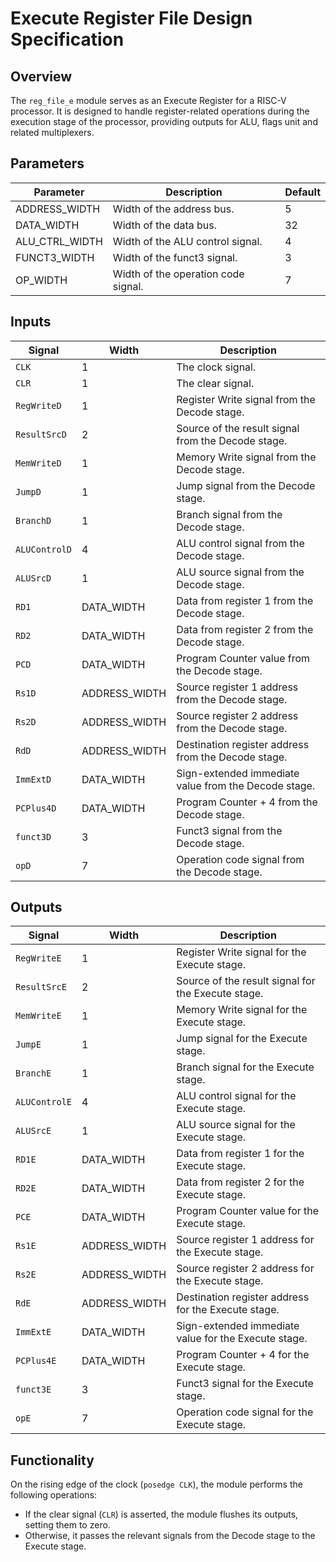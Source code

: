 # Execute Register File Design Specification

## Overview
The `reg_file_e` module serves as an Execute Register for a RISC-V processor. It is designed to handle register-related operations during the execution stage of the processor, providing outputs for ALU, flags unit and related multiplexers.

## Parameters
| Parameter         | Description                           | Default |
|-------------------|---------------------------------------|---------|
| ADDRESS_WIDTH     | Width of the address bus.              | 5       |
| DATA_WIDTH        | Width of the data bus.                 | 32      |
| ALU_CTRL_WIDTH    | Width of the ALU control signal.       | 4       |
| FUNCT3_WIDTH      | Width of the funct3 signal.            | 3       |
| OP_WIDTH          | Width of the operation code signal.    | 7       |

## Inputs
| Signal          | Width        | Description                                              |
|-----------------|--------------|----------------------------------------------------------|
| `CLK`           | 1            | The clock signal.                                        |
| `CLR`           | 1            | The clear signal.                                        |
| `RegWriteD`     | 1            | Register Write signal from the Decode stage.             |
| `ResultSrcD`    | 2            | Source of the result signal from the Decode stage.      |
| `MemWriteD`     | 1            | Memory Write signal from the Decode stage.               |
| `JumpD`         | 1            | Jump signal from the Decode stage.                       |
| `BranchD`       | 1            | Branch signal from the Decode stage.                     |
| `ALUControlD`   | 4            | ALU control signal from the Decode stage.                |
| `ALUSrcD`       | 1            | ALU source signal from the Decode stage.                 |
| `RD1`           | DATA_WIDTH   | Data from register 1 from the Decode stage.              |
| `RD2`           | DATA_WIDTH   | Data from register 2 from the Decode stage.              |
| `PCD`           | DATA_WIDTH   | Program Counter value from the Decode stage.             |
| `Rs1D`          | ADDRESS_WIDTH| Source register 1 address from the Decode stage.         |
| `Rs2D`          | ADDRESS_WIDTH| Source register 2 address from the Decode stage.         |
| `RdD`           | ADDRESS_WIDTH| Destination register address from the Decode stage.      |
| `ImmExtD`       | DATA_WIDTH   | Sign-extended immediate value from the Decode stage.     |
| `PCPlus4D`      | DATA_WIDTH   | Program Counter + 4 from the Decode stage.               |
| `funct3D`       | 3            | Funct3 signal from the Decode stage.                     |
| `opD`           | 7            | Operation code signal from the Decode stage.             |

## Outputs
| Signal          | Width        | Description                                              |
|-----------------|--------------|----------------------------------------------------------|
| `RegWriteE`     | 1            | Register Write signal for the Execute stage.             |
| `ResultSrcE`    | 2            | Source of the result signal for the Execute stage.       |
| `MemWriteE`     | 1            | Memory Write signal for the Execute stage.               |
| `JumpE`         | 1            | Jump signal for the Execute stage.                       |
| `BranchE`       | 1            | Branch signal for the Execute stage.                     |
| `ALUControlE`   | 4            | ALU control signal for the Execute stage.                |
| `ALUSrcE`       | 1            | ALU source signal for the Execute stage.                 |
| `RD1E`          | DATA_WIDTH   | Data from register 1 for the Execute stage.              |
| `RD2E`          | DATA_WIDTH   | Data from register 2 for the Execute stage.              |
| `PCE`           | DATA_WIDTH   | Program Counter value for the Execute stage.             |
| `Rs1E`          | ADDRESS_WIDTH| Source register 1 address for the Execute stage.         |
| `Rs2E`          | ADDRESS_WIDTH| Source register 2 address for the Execute stage.         |
| `RdE`           | ADDRESS_WIDTH| Destination register address for the Execute stage.      |
| `ImmExtE`       | DATA_WIDTH   | Sign-extended immediate value for the Execute stage.     |
| `PCPlus4E`      | DATA_WIDTH   | Program Counter + 4 for the Execute stage.               |
| `funct3E`       | 3            | Funct3 signal for the Execute stage.                     |
| `opE`           | 7            | Operation code signal for the Execute stage.             |

## Functionality
On the rising edge of the clock (`posedge CLK`), the module performs the following operations:

- If the clear signal (`CLR`) is asserted, the module flushes its outputs, setting them to zero.
- Otherwise, it passes the relevant signals from the Decode stage to the Execute stage.

